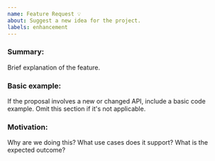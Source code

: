 ```yaml
---
name: Feature Request 💡
about: Suggest a new idea for the project.
labels: enhancement
---
```

### Summary:
Brief explanation of the feature.

### Basic example:
If the proposal involves a new or changed API, include a basic code example. Omit this section if it's not applicable.

### Motivation:
Why are we doing this? What use cases does it support? What is the expected outcome?

